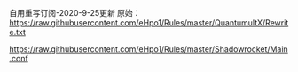 自用重写订阅-2020-9-25更新
原始：https://raw.githubusercontent.com/eHpo1/Rules/master/QuantumultX/Rewrite.txt

https://raw.githubusercontent.com/eHpo1/Rules/master/Shadowrocket/Main.conf
